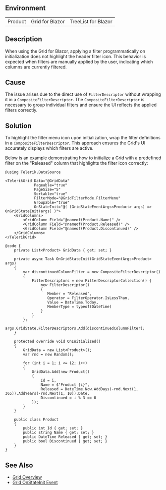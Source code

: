
## Environment

<table>
<tbody>
<tr>
<td>Product</td>
<td>Grid for Blazor</td>
<td>TreeList for Blazor</td>
</tr>
</tbody>
</table>

## Description

When using the Grid for Blazor, applying a filter programmatically on initialization does not highlight the header filter icon. This behavior is expected when filters are manually applied by the user, indicating which columns are currently filtered.

## Cause

The issue arises due to the direct use of `FilterDescriptor` without wrapping it in a `CompositeFilterDescriptor`. The `CompositeFilterDescriptor` is necessary to group individual filters and ensure the UI reflects the applied filters correctly.

## Solution

To highlight the filter menu icon upon initialization, wrap the filter definitions in a `CompositeFilterDescriptor`. This approach ensures the Grid's UI accurately displays which filters are active.

Below is an example demonstrating how to initialize a Grid with a predefined filter on the "Released" column that highlights the filter icon correctly:

```RAZOR
@using Telerik.DataSource

<TelerikGrid Data="@GridData"
             Pageable="true"
             PageSize="5"
             Sortable="true"
             FilterMode="@GridFilterMode.FilterMenu"
             Groupable="true"
             OnStateInit="@( (GridStateEventArgs<Product> args) => OnGridStateInit(args) )">
    <GridColumns>
        <GridColumn Field="@nameof(Product.Name)" />
        <GridColumn Field="@nameof(Product.Released)" />
        <GridColumn Field="@nameof(Product.Discontinued)" />
    </GridColumns>
</TelerikGrid>

@code {
    private List<Product> GridData { get; set; }

    private async Task OnGridStateInit(GridStateEventArgs<Product> args)
    {
        var discontinuedColumnFilter = new CompositeFilterDescriptor()
        {
            FilterDescriptors = new FilterDescriptorCollection() {
                new FilterDescriptor()
                {
                   Member = "Released",
                   Operator = FilterOperator.IsLessThan,
                   Value = DateTime.Today,
                   MemberType = typeof(DateTime)
                }
            }
        };
        args.GridState.FilterDescriptors.Add(discontinuedColumnFilter);
    }

    protected override void OnInitialized()
    {
        GridData = new List<Product>();
        var rnd = new Random();

        for (int i = 1; i <= 12; i++)
        {
            GridData.Add(new Product()
            {
                Id = i,
                Name = $"Product {i}",
                Released = DateTime.Now.AddDays(-rnd.Next(1, 365)).AddYears(-rnd.Next(1, 10)).Date,
                Discontinued = i % 3 == 0
            });
        }
    }

    public class Product
    {
        public int Id { get; set; }
        public string Name { get; set; }
        public DateTime Released { get; set; }
        public bool Discontinued { get; set; }
    }
}
```

## See Also

- [Grid Overview](https://docs.telerik.com/blazor-ui/components/grid/overview)
- [Grid OnStateInit Event](https://docs.telerik.com/blazor-ui/components/grid/state#onstateinit)
